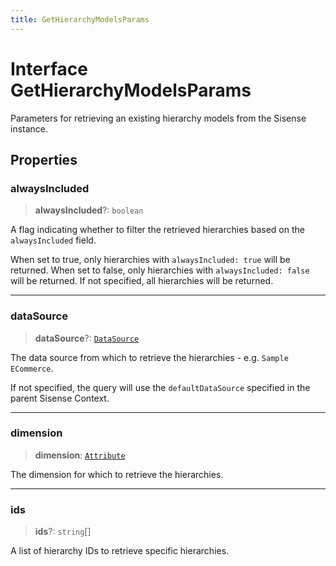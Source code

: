 ```yaml
---
title: GetHierarchyModelsParams
---
```


# Interface GetHierarchyModelsParams

Parameters for retrieving an existing hierarchy models from the Sisense instance.

## Properties

### alwaysIncluded

> **alwaysIncluded**?: `boolean`

A flag indicating whether to filter the retrieved hierarchies based on the `alwaysIncluded` field.

When set to true, only hierarchies with `alwaysIncluded: true` will be returned.
When set to false, only hierarchies with `alwaysIncluded: false` will be returned.
If not specified, all hierarchies will be returned.

***

### dataSource

> **dataSource**?: [`DataSource`](../../sdk-data/type-aliases/type-alias.DataSource.md)

The data source from which to retrieve the hierarchies - e.g. `Sample ECommerce`.

If not specified, the query will use the `defaultDataSource` specified in the parent Sisense Context.

***

### dimension

> **dimension**: [`Attribute`](../../sdk-data/interfaces/interface.Attribute.md)

The dimension for which to retrieve the hierarchies.

***

### ids

> **ids**?: `string`[]

A list of hierarchy IDs to retrieve specific hierarchies.
